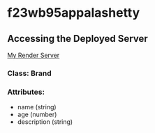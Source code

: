 # f23wb95appalashetty

## Accessing the Deployed Server

[My Render Server](https://f23wb95appalashetty.onrender.com)

### Class: Brand

### Attributes:
- name (string)
- age (number)
- description (string)